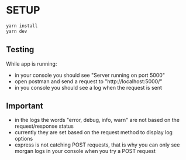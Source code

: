 # SETUP
```bash
yarn install
yarn dev
```

## Testing
While app is running:
- in your console you should see "Server running on port 5000"
- open postman and send a request to "http://localhost:5000/<anything>"
- in you console you should see a log when the request is sent

## Important
- in the logs the words "error, debug, info, warn" are not based on the request/response status
- currently they are set based on the request method to display log options
- express is not catching POST requests, that is why you can only see morgan logs in your console when you try a POST request
